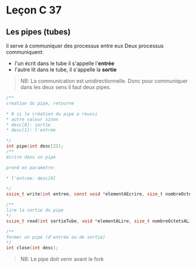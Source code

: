 # Leçon C 37

## Les pipes (tubes)

il serve à communiquer des processus entre eux
Deux processus communiquent:

* l'un écrit dans le tube il s'appelle l'**entrée**
* l'autre lit dans le tube, il s'appelle la **sortie** 

> NB: La communication est unidirectionnelle. Donc pour communiquer dans les deux sens il faut deux pipes.

``` c
/**
creation du pipe, retourne 

* 0 si la création du pipe a reussi
* autre valeur sinon
* desc[0]: sortie  
* desc[1]: l'entrée

*/
int pipe(int desc[2]);
/**
écrire dans un pipe

prend en parametre:

* l'entree: desc[0]

*/
ssize_t write(int entree, const void *elementAEcrire, size_t nombreOctetsAEcrire);

/**
lire la sortie du pipe
*/
ssize_t read(int sortieTube, void *elementALire, size_t nombreOctetsALire);

/**
fermer un pipe (d'entrée ou de sortie)
*/
int close(int desc);
```

> NB: Le pipe doit venir avant le fork
